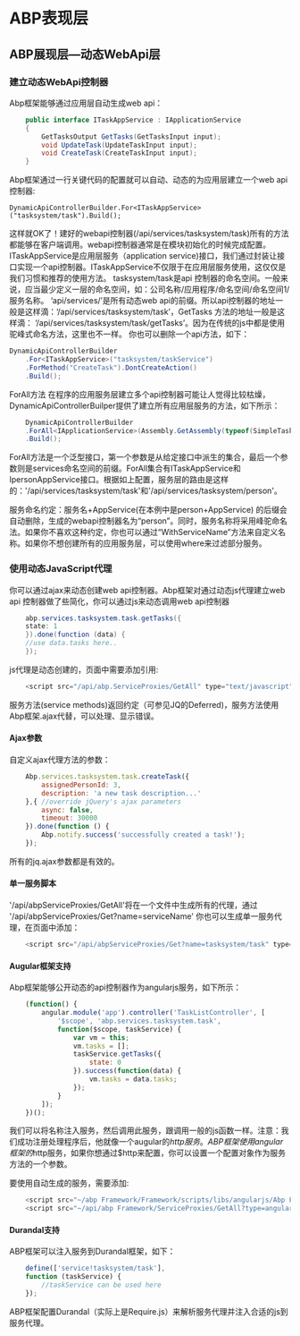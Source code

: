 # ABP表现层
## ABP展现层—动态WebApi层
### 建立动态WebApi控制器

Abp框架能够通过应用层自动生成web api：
``` csharp
    public interface ITaskAppService : IApplicationService
    {
        GetTasksOutput GetTasks(GetTasksInput input);
        void UpdateTask(UpdateTaskInput input);
        void CreateTask(CreateTaskInput input);
    }
```

Abp框架通过一行关键代码的配置就可以自动、动态的为应用层建立一个web api 控制器:

    DynamicApiControllerBuilder.For<ITaskAppService>("tasksystem/task").Build();
这样就OK了！建好的webapi控制器(/api/services/tasksystem/task)所有的方法都能够在客户端调用。webapi控制器通常是在模块初始化的时候完成配置。
ITaskAppService是应用层服务（application service)接口，我们通过封装让接口实现一个api控制器。ITaskAppService不仅限于在应用层服务使用，这仅仅是我们习惯和推荐的使用方法。
tasksystem/task是api 控制器的命名空间。一般来说，应当最少定义一层的命名空间，如：公司名称/应用程序/命名空间/命名空间1/服务名称。
‘api/services/’是所有动态web api的前缀。所以api控制器的地址一般是这样滴：‘/api/services/tasksystem/task’，GetTasks 方法的地址一般是这样滴：
‘/api/services/tasksystem/task/getTasks’。因为在传统的js中都是使用驼峰式命名方法，这里也不一样。
你也可以删除一个api方法，如下：
``` csharp
DynamicApiControllerBuilder
    .For<ITaskAppService>("tasksystem/taskService")
    .ForMethod("CreateTask").DontCreateAction()
    .Build();
```
ForAll方法
在程序的应用服务层建立多个api控制器可能让人觉得比较枯燥，DynamicApiControllerBuilper提供了建立所有应用层服务的方法，如下所示：
``` csharp
    DynamicApiControllerBuilder
    .ForAll<IApplicationService>(Assembly.GetAssembly(typeof(SimpleTaskSystemApplicationModule)), "tasksystem")
    .Build();
```
ForAll方法是一个泛型接口，第一个参数是从给定接口中派生的集合，最后一个参数则是services命名空间的前缀。ForAll集合有ITaskAppService和 IpersonAppService接口。根据如上配置，服务层的路由是这样的：'/api/services/tasksystem/task'和'/api/services/tasksystem/person'。

服务命名约定：服务名+AppService(在本例中是person+AppService) 的后缀会自动删除，生成的webapi控制器名为“person”。同时，服务名称将采用峰驼命名法。如果你不喜欢这种约定，你也可以通过“WithServiceName”方法来自定义名称。如果你不想创建所有的应用服务层，可以使用where来过滤部分服务。

### 使用动态JavaScript代理

你可以通过ajax来动态创建web api控制器。Abp框架对通过动态js代理建立web api 控制器做了些简化，你可以通过js来动态调用web api控制器

``` csharp
    abp.services.tasksystem.task.getTasks({
    state: 1
    }).done(function (data) {
    //use data.tasks here..
    });
```
js代理是动态创建的，页面中需要添加引用:
``` javascript
    <script src="/api/abp.ServiceProxies/GetAll" type="text/javascript"></script>
```  
服务方法(service methods)返回约定（可参见JQ的Deferred)，服务方法使用Abp框架.ajax代替，可以处理、显示错误。
#### Ajax参数
自定义ajax代理方法的参数：
``` javascript
    Abp.services.tasksystem.task.createTask({
        assignedPersonId: 3,
        description: 'a new task description...'
    },{ //override jQuery's ajax parameters
        async: false,
        timeout: 30000
    }).done(function () {
        Abp.notify.success('successfully created a task!');
    });
```
所有的jq.ajax参数都是有效的。
#### 单一服务脚本
'/api/abpServiceProxies/GetAll'将在一个文件中生成所有的代理，通过 '/api/abpServiceProxies/Get?name=serviceName' 你也可以生成单一服务代理，在页面中添加：
``` javascript
    <script src="/api/abpServiceProxies/Get?name=tasksystem/task" type="text/javascript"></script>
```
#### Augular框架支持
Abp框架能够公开动态的api控制器作为angularjs服务，如下所示：
``` javascript
    (function() {
        angular.module('app').controller('TaskListController', [
            '$scope', 'abp.services.tasksystem.task',
            function($scope, taskService) {
                var vm = this;
                vm.tasks = [];
                taskService.getTasks({
                    state: 0
                }).success(function(data) {
                    vm.tasks = data.tasks;
                });
            }
        ]);
    })();
```
我们可以将名称注入服务，然后调用此服务，跟调用一般的js函数一样。注意：我们成功注册处理程序后，他就像一个augular的$http服务。ABP框架使用angular框架的$http服务，如果你想通过$http来配置，你可以设置一个配置对象作为服务方法的一个参数。

要使用自动生成的服务，需要添加:
``` javascript
    <script src="~/abp Framework/Framework/scripts/libs/angularjs/Abp Framework.ng.js"></script>
    <script src="~/api/abp Framework/ServiceProxies/GetAll?type=angular"></script>
```
#### Durandal支持
ABP框架可以注入服务到Durandal框架，如下：
``` javascript
    define(['service!tasksystem/task'],
    function (taskService) {
        //taskService can be used here
    });
```
ABP框架配置Durandal（实际上是Require.js）来解析服务代理并注入合适的js到服务代理。






